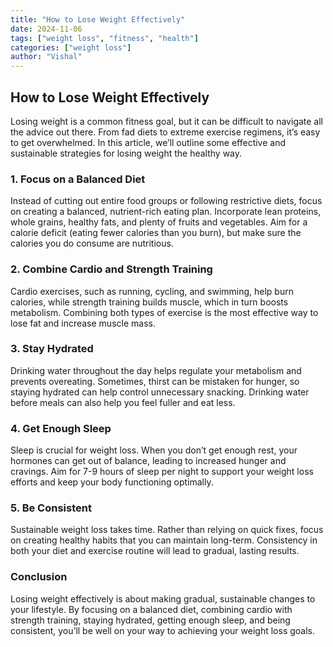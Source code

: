 ```yaml
---
title: "How to Lose Weight Effectively"
date: 2024-11-06
tags: ["weight loss", "fitness", "health"]
categories: ["weight loss"]
author: "Vishal"
---
```


## How to Lose Weight Effectively

Losing weight is a common fitness goal, but it can be difficult to navigate all the advice out there. From fad diets to extreme exercise regimens, it’s easy to get overwhelmed. In this article, we’ll outline some effective and sustainable strategies for losing weight the healthy way.

### 1. Focus on a Balanced Diet

Instead of cutting out entire food groups or following restrictive diets, focus on creating a balanced, nutrient-rich eating plan. Incorporate lean proteins, whole grains, healthy fats, and plenty of fruits and vegetables. Aim for a calorie deficit (eating fewer calories than you burn), but make sure the calories you do consume are nutritious.

### 2. Combine Cardio and Strength Training

Cardio exercises, such as running, cycling, and swimming, help burn calories, while strength training builds muscle, which in turn boosts metabolism. Combining both types of exercise is the most effective way to lose fat and increase muscle mass.

### 3. Stay Hydrated

Drinking water throughout the day helps regulate your metabolism and prevents overeating. Sometimes, thirst can be mistaken for hunger, so staying hydrated can help control unnecessary snacking. Drinking water before meals can also help you feel fuller and eat less.

### 4. Get Enough Sleep

Sleep is crucial for weight loss. When you don’t get enough rest, your hormones can get out of balance, leading to increased hunger and cravings. Aim for 7-9 hours of sleep per night to support your weight loss efforts and keep your body functioning optimally.

### 5. Be Consistent

Sustainable weight loss takes time. Rather than relying on quick fixes, focus on creating healthy habits that you can maintain long-term. Consistency in both your diet and exercise routine will lead to gradual, lasting results.

### Conclusion

Losing weight effectively is about making gradual, sustainable changes to your lifestyle. By focusing on a balanced diet, combining cardio with strength training, staying hydrated, getting enough sleep, and being consistent, you’ll be well on your way to achieving your weight loss goals.

